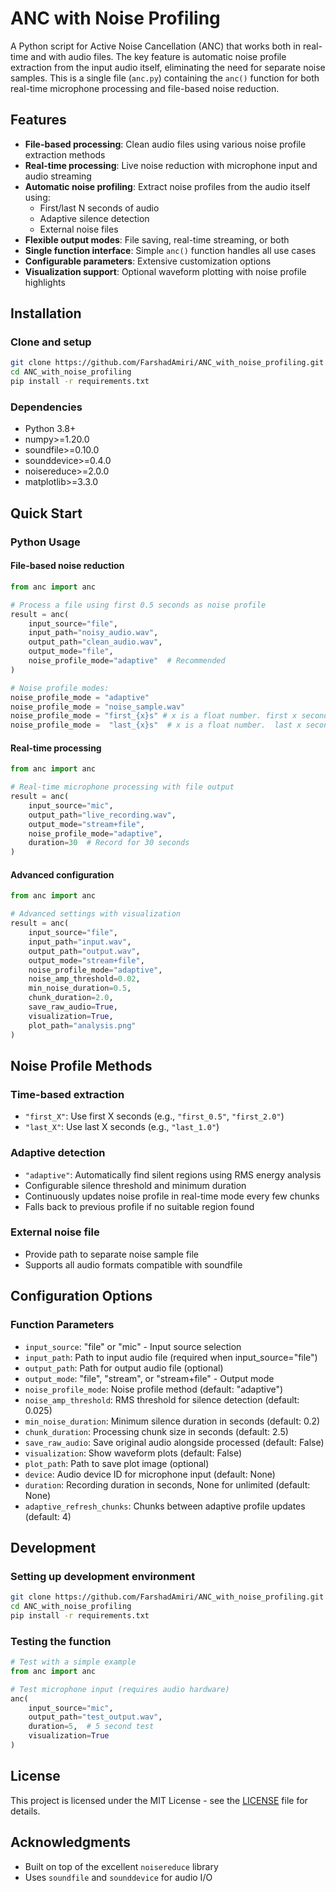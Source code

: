 # ANC with Noise Profiling

A Python script for Active Noise Cancellation (ANC) that works both in real-time and with audio files. The key feature is automatic noise profile extraction from the input audio itself, eliminating the need for separate noise samples. This is a single file (`anc.py`) containing the `anc()` function for both real-time microphone processing and file-based noise reduction.

## Features

- **File-based processing**: Clean audio files using various noise profile extraction methods
- **Real-time processing**: Live noise reduction with microphone input and audio streaming  
- **Automatic noise profiling**: Extract noise profiles from the audio itself using:
  - First/last N seconds of audio
  - Adaptive silence detection 
  - External noise files
- **Flexible output modes**: File saving, real-time streaming, or both
- **Single function interface**: Simple `anc()` function handles all use cases
- **Configurable parameters**: Extensive customization options
- **Visualization support**: Optional waveform plotting with noise profile highlights

## Installation

### Clone and setup
```bash
git clone https://github.com/FarshadAmiri/ANC_with_noise_profiling.git
cd ANC_with_noise_profiling
pip install -r requirements.txt
```

### Dependencies
- Python 3.8+
- numpy>=1.20.0
- soundfile>=0.10.0  
- sounddevice>=0.4.0
- noisereduce>=2.0.0
- matplotlib>=3.3.0

## Quick Start

### Python Usage

#### File-based noise reduction
```python
from anc import anc

# Process a file using first 0.5 seconds as noise profile
result = anc(
    input_source="file",
    input_path="noisy_audio.wav", 
    output_path="clean_audio.wav",
    output_mode="file",
    noise_profile_mode="adaptive"  # Recommended
)

# Noise profile modes:
noise_profile_mode = "adaptive"
noise_profile_mode = "noise_sample.wav"
noise_profile_mode = "first_{x}s" # x is a float number. first x seconds of the audio
noise_profile_mode =  "last_{x}s"  # x is a float number.  last x seconds of the audio
```

#### Real-time processing
```python
from anc import anc

# Real-time microphone processing with file output
result = anc(
    input_source="mic",
    output_path="live_recording.wav",
    output_mode="stream+file",
    noise_profile_mode="adaptive",
    duration=30  # Record for 30 seconds
)
```

#### Advanced configuration
```python
from anc import anc

# Advanced settings with visualization
result = anc(
    input_source="file",
    input_path="input.wav",
    output_path="output.wav",
    output_mode="stream+file",
    noise_profile_mode="adaptive",
    noise_amp_threshold=0.02,
    min_noise_duration=0.5,
    chunk_duration=2.0,
    save_raw_audio=True,
    visualization=True,
    plot_path="analysis.png"
)
```


## Noise Profile Methods

### Time-based extraction
- `"first_X"`: Use first X seconds (e.g., `"first_0.5"`, `"first_2.0"`)
- `"last_X"`: Use last X seconds (e.g., `"last_1.0"`)

### Adaptive detection  
- `"adaptive"`: Automatically find silent regions using RMS energy analysis
- Configurable silence threshold and minimum duration
- Continuously updates noise profile in real-time mode every few chunks
- Falls back to previous profile if no suitable region found

### External noise file
- Provide path to separate noise sample file
- Supports all audio formats compatible with soundfile

## Configuration Options

### Function Parameters
- `input_source`: "file" or "mic" - Input source selection
- `input_path`: Path to input audio file (required when input_source="file")
- `output_path`: Path for output audio file (optional)
- `output_mode`: "file", "stream", or "stream+file" - Output mode
- `noise_profile_mode`: Noise profile method (default: "adaptive")
- `noise_amp_threshold`: RMS threshold for silence detection (default: 0.025)
- `min_noise_duration`: Minimum silence duration in seconds (default: 0.2)
- `chunk_duration`: Processing chunk size in seconds (default: 2.5)
- `save_raw_audio`: Save original audio alongside processed (default: False)  
- `visualization`: Show waveform plots (default: False)
- `plot_path`: Path to save plot image (optional)
- `device`: Audio device ID for microphone input (default: None)
- `duration`: Recording duration in seconds, None for unlimited (default: None)
- `adaptive_refresh_chunks`: Chunks between adaptive profile updates (default: 4)


## Development

### Setting up development environment
```bash
git clone https://github.com/FarshadAmiri/ANC_with_noise_profiling.git
cd ANC_with_noise_profiling
pip install -r requirements.txt
```

### Testing the function
```python
# Test with a simple example
from anc import anc

# Test microphone input (requires audio hardware)
anc(
    input_source="mic",
    output_path="test_output.wav",
    duration=5,  # 5 second test
    visualization=True
)
```

## License

This project is licensed under the MIT License - see the [LICENSE](LICENSE) file for details.


## Acknowledgments

- Built on top of the excellent `noisereduce` library
- Uses `soundfile` and `sounddevice` for audio I/O